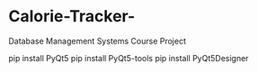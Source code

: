 # Calorie-Tracker-
Database Management Systems Course Project

pip install PyQt5
pip install PyQt5-tools
pip install PyQt5Designer
